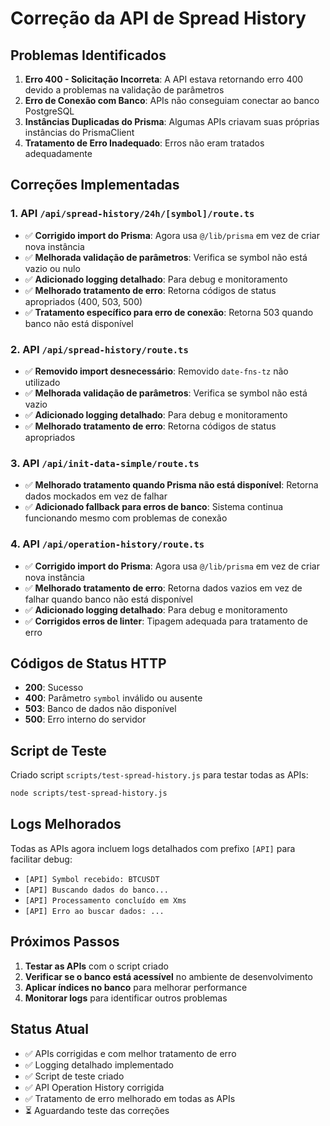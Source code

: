 # Correção da API de Spread History

## Problemas Identificados

1. **Erro 400 - Solicitação Incorreta**: A API estava retornando erro 400 devido a problemas na validação de parâmetros
2. **Erro de Conexão com Banco**: APIs não conseguiam conectar ao banco PostgreSQL
3. **Instâncias Duplicadas do Prisma**: Algumas APIs criavam suas próprias instâncias do PrismaClient
4. **Tratamento de Erro Inadequado**: Erros não eram tratados adequadamente

## Correções Implementadas

### 1. API `/api/spread-history/24h/[symbol]/route.ts`

- ✅ **Corrigido import do Prisma**: Agora usa `@/lib/prisma` em vez de criar nova instância
- ✅ **Melhorada validação de parâmetros**: Verifica se symbol não está vazio ou nulo
- ✅ **Adicionado logging detalhado**: Para debug e monitoramento
- ✅ **Melhorado tratamento de erro**: Retorna códigos de status apropriados (400, 503, 500)
- ✅ **Tratamento específico para erro de conexão**: Retorna 503 quando banco não está disponível

### 2. API `/api/spread-history/route.ts`

- ✅ **Removido import desnecessário**: Removido `date-fns-tz` não utilizado
- ✅ **Melhorada validação de parâmetros**: Verifica se symbol não está vazio
- ✅ **Adicionado logging detalhado**: Para debug e monitoramento
- ✅ **Melhorado tratamento de erro**: Retorna códigos de status apropriados

### 3. API `/api/init-data-simple/route.ts`

- ✅ **Melhorado tratamento quando Prisma não está disponível**: Retorna dados mockados em vez de falhar
- ✅ **Adicionado fallback para erros de banco**: Sistema continua funcionando mesmo com problemas de conexão

### 4. API `/api/operation-history/route.ts`

- ✅ **Corrigido import do Prisma**: Agora usa `@/lib/prisma` em vez de criar nova instância
- ✅ **Melhorado tratamento de erro**: Retorna dados vazios em vez de falhar quando banco não está disponível
- ✅ **Adicionado logging detalhado**: Para debug e monitoramento
- ✅ **Corrigidos erros de linter**: Tipagem adequada para tratamento de erro

## Códigos de Status HTTP

- **200**: Sucesso
- **400**: Parâmetro `symbol` inválido ou ausente
- **503**: Banco de dados não disponível
- **500**: Erro interno do servidor

## Script de Teste

Criado script `scripts/test-spread-history.js` para testar todas as APIs:

```bash
node scripts/test-spread-history.js
```

## Logs Melhorados

Todas as APIs agora incluem logs detalhados com prefixo `[API]` para facilitar debug:

- `[API] Symbol recebido: BTCUSDT`
- `[API] Buscando dados do banco...`
- `[API] Processamento concluído em Xms`
- `[API] Erro ao buscar dados: ...`

## Próximos Passos

1. **Testar as APIs** com o script criado
2. **Verificar se o banco está acessível** no ambiente de desenvolvimento
3. **Aplicar índices no banco** para melhorar performance
4. **Monitorar logs** para identificar outros problemas

## Status Atual

- ✅ APIs corrigidas e com melhor tratamento de erro
- ✅ Logging detalhado implementado
- ✅ Script de teste criado
- ✅ API Operation History corrigida
- ✅ Tratamento de erro melhorado em todas as APIs
- ⏳ Aguardando teste das correções 